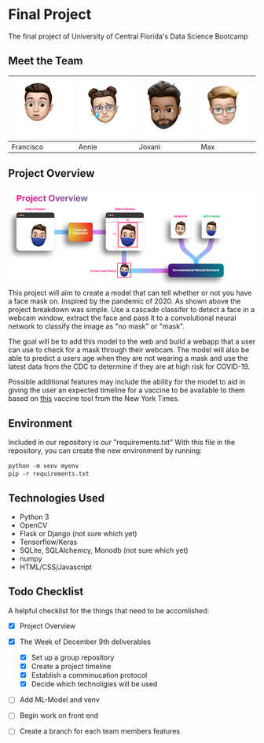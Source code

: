 # Final Project

The final project of University of Central Florida's Data Science Bootcamp

## Meet the Team

<img src="/assets/cisco.png" width="175" /> | <img src="assets/annie.png" width="175" /> | <img src="/assets/jovani.png" width="175" /> | <img src="assets/max.png" width="175" />
-- | -- | -- | --
Francisco | Annie | Jovani | Max



## Project Overview

![Project Overvierw](assets/ML_Project_Overview.png)
This project will aim to create a model that can tell whether or not you have a face mask on. Inspired by the pandemic of 2020.
As shown above the project breakdown was simple. Use a cascade classifer to detect a face in a webcam window, extract the face and pass it to a convolutional neural network to classify the image as "no mask" or "mask".

The goal will be to add this model to the web and build a webapp that a user can use to check for a mask through their webcam. The model will also be able to predict a users age when they are not wearing a mask and use the latest data from the CDC to determine if they are at high risk for COVID-19.

Possible additional features may include the ability for the model to aid in giving the user an expected timeline for a vaccine to be available to them based on [this](https://www.nytimes.com/interactive/2020/12/03/opinion/covid-19-vaccine-timeline.html) vaccine tool from the New York Times.

## Environment

Included in our repository is our "requirements.txt" With this file in the repository, you can create the new environment by running:

```
python -m venv myenv
pip -r requirements.txt
```
## Technologies Used
* Python 3
* OpenCV
* Flask or Django (not sure which yet)
* Tensorflow/Keras
* SQLite, SQLAlchemcy, Monodb (not sure which yet)
* numpy
* HTML/CSS/Javascript

## Todo Checklist

A helpful checklist for the things that need to be accomlished:

- [x] Project Overview
- [x] The Week of December 9th deliverables
    - [x] Set up a group repository
    - [x] Create a project timeline
    - [x] Establish a comminucation protocol
    - [x] Decide which technoligies will be used
- [ ] Add ML-Model and venv
- [ ] Begin work on front end
- [ ] Create a branch for each team members features

